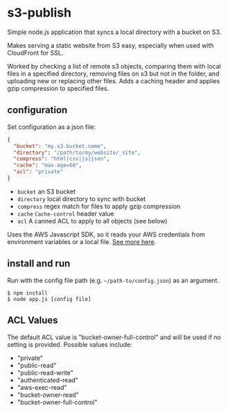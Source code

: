 # s3-publish

Simple node.js application that syncs a local directory with a bucket on S3.

Makes serving a static website from S3 easy, especially when used with CloudFront for SSL.

Worked by checking a list of remote s3 objects, comparing them with local files in a specified directory, removing files on s3 but not in the folder, and uploading new or replacing other files. Adds a caching header and applies gzip compression to specified files. 

## configuration

Set configuration as a json file:

```json
{
  "bucket": "my.s3.bucket.name",
  "directory": "/path/to/my/website/_site",
  "compress": "html|css|js|json",
  "cache": "max-age=60",
  "acl": "private"
}
```

- `bucket` an S3 bucket
- `directory` local directory to sync with bucket
- `compress` regex match for files to apply gzip compression
- `cache` `Cache-control` header value
- `acl` A canned ACL to apply to all objects (see below)

Uses the AWS Javascript SDK, so it reads your AWS credentials from environment variables or a local file. [See more here](http://docs.aws.amazon.com/AWSJavaScriptSDK/guide/node-configuring.html#Setting_AWS_Credentials).

## install and run

Run with the config file path (e.g. `~/path-to/config.json`) as an argument.

```
$ npm install
$ node app.js [config file]
```

## ACL Values

The default ACL value is "bucket-owner-full-control" and will be used if no setting is provided. Possible values include:

* "private"
* "public-read"
* "public-read-write"
* "authenticated-read"
* "aws-exec-read"
* "bucket-owner-read"
* "bucket-owner-full-control"
